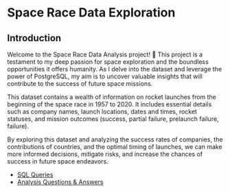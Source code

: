# Space Race Data Exploration

## Introduction

Welcome to the Space Race Data Analysis project! 🚀 This project is a testament to my deep passion for space exploration and the boundless opportunities it offers humanity. As I delve into the dataset and leverage the power of PostgreSQL, my aim is to uncover valuable insights that will contribute to the success of future space missions.

This dataset contains a wealth of information on rocket launches from the beginning of the space race in 1957 to 2020. It includes essential details such as company names, launch locations, dates and times, rocket statuses, and mission outcomes (success, partial failure, prelaunch failure, failure).

By exploring this dataset and analyzing the success rates of companies, the contributions of countries, and the optimal timing of launches, we can make more informed decisions, mitigate risks, and increase the chances of success in future space endeavors.

* [SQL Queries](https://github.com/kyadi33/space_missions/blob/main/space_missions.sql)
* [Analysis Questions & Answers](https://github.com/kyadi33/space_missions/blob/main/questions_and_answers.md)

